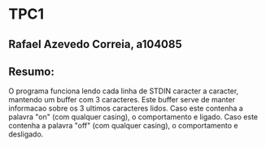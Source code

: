 # TPC1
## Rafael Azevedo Correia, a104085
## Resumo:

O programa funciona lendo cada linha de STDIN caracter a caracter, mantendo um buffer com 3 caracteres. Este buffer serve de
manter informacao sobre os 3 ultimos caracteres lidos. Caso este contenha a palavra "on" (com qualquer casing), o comportamento
e ligado. Caso este contenha a palavra "off" (com qualquer casing), o comportamento e desligado.